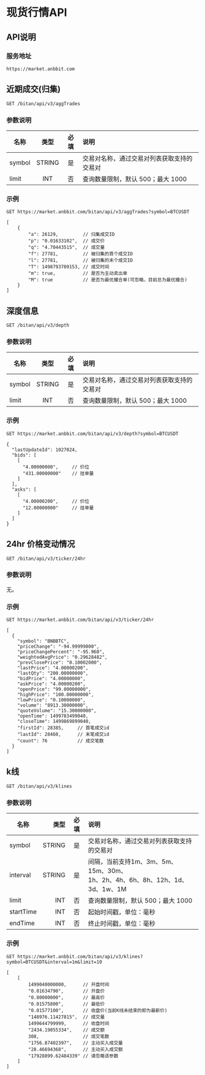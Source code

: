 # 现货行情API

## API说明

### 服务地址

    https://market.anbbit.com

## 近期成交(归集)

    GET /bitan/api/v3/aggTrades

### 参数说明

| 名称 | 类型 | 必填 | 说明 |
| --- | :---: | :---: | :--- |
| symbol | STRING | 是 | 交易对名称，通过交易对列表获取支持的交易对 |
| limit | INT | 否 | 查询数量限制，默认 500；最大 1000 |

### 示例

    GET https://market.anbbit.com/bitan/api/v3/aggTrades?symbol=BTCUSDT

```
[
    {
        "a": 26129,         // 归集成交ID
        "p": "0.01633102",  // 成交价
        "q": "4.70443515",  // 成交量
        "f": 27781,         // 被归集的首个成交ID
        "l": 27781,         // 被归集的末个成交ID
        "T": 1498793709153, // 成交时间
        "m": true,          // 是否为主动卖出单
        "M": true           // 是否为最优撮合单(可忽略，目前总为最优撮合)
    }
]
```

## 深度信息

    GET /bitan/api/v3/depth

### 参数说明

| 名称 | 类型 | 必填 | 说明 |
| --- | :---: | :---: | :--- |
| symbol | STRING | 是 | 交易对名称，通过交易对列表获取支持的交易对 |
| limit | INT | 否 | 查询数量限制，默认 500；最大 1000 |

### 示例

    GET https://market.anbbit.com/bitan/api/v3/depth?symbol=BTCUSDT

```
{
  "lastUpdateId": 1027024,
  "bids": [
    [
      "4.00000000",     // 价位
      "431.00000000"    // 挂单量
    ]
  ],
  "asks": [
    [
      "4.00000200",     // 价位
      "12.00000000"     // 挂单量
    ]
  ]
}
```

## 24hr 价格变动情况

    GET /bitan/api/v3/ticker/24hr

### 参数说明

无。

### 示例

    GET https://market.anbbit.com/bitan/api/v3/ticker/24hr

```
[
  {
    "symbol": "BNBBTC",
    "priceChange": "-94.99999800",
    "priceChangePercent": "-95.960",
    "weightedAvgPrice": "0.29628482",
    "prevClosePrice": "0.10002000",
    "lastPrice": "4.00000200",
    "lastQty": "200.00000000",
    "bidPrice": "4.00000000",
    "askPrice": "4.00000200",
    "openPrice": "99.00000000",
    "highPrice": "100.00000000",
    "lowPrice": "0.10000000",
    "volume": "8913.30000000",
    "quoteVolume": "15.30000000",
    "openTime": 1499783499040,
    "closeTime": 1499869899040,
    "firstId": 28385,     // 首笔成交id
    "lastId": 28460,      // 末笔成交id
    "count": 76           // 成交笔数
  }
]
```

## k线

    GET /bitan/api/v3/klines

### 参数说明

| 名称 | 类型 | 必填 | 说明 |
| --- | ---: | :---: | :--- |
| symbol | STRING | 是 | 交易对名称，通过交易对列表获取支持的交易对 |
| interval | STRING | 是 | 间隔，当前支持1m、3m、5m、15m、30m、<br>1h、2h、4h、6h、8h、12h、1d、3d、1w、1M |
| limit | INT | 否 | 查询数量限制，默认 500；最大 1000 |
| startTime | INT | 否 | 起始时间戳，单位：毫秒 |
| endTime | INT | 否 | 终止时间戳，单位：毫秒 |

### 示例

    GET https://market.anbbit.com/bitan/api/v3/klines?symbol=BTCUSDT&interval=1m&limit=10

```
[
    [
        1499040000000,      // 开盘时间
        "0.01634790",       // 开盘价
        "0.80000000",       // 最高价
        "0.01575800",       // 最低价
        "0.01577100",       // 收盘价(当前K线未结束的即为最新价)
        "148976.11427815",  // 成交量
        1499644799999,      // 收盘时间
        "2434.19055334",    // 成交额
        308,                // 成交笔数
        "1756.87402397",    // 主动买入成交量
        "28.46694368",      // 主动买入成交额
        "17928899.62484339" // 请忽略该参数
    ]
]
```
